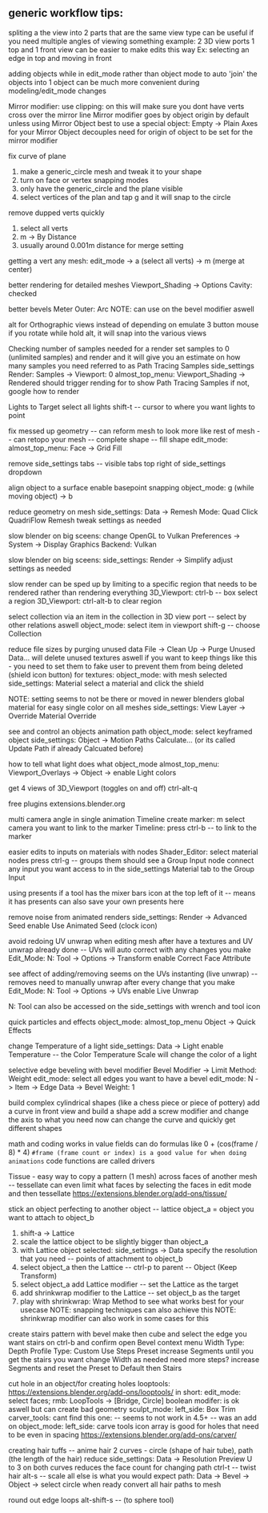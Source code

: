 ## generic workflow tips:

spliting a the view into 2 parts that are the same view type can be useful if you need multiple angles of viewing something
example: 2 3D view ports
  1 top and 1 front view
  can be easier to make edits this way
    Ex: selecting an edge in top and moving in front

adding objects while in edit_mode rather than object mode to auto 'join' the objects into 1 object can be much more convenient during modeling/edit_mode changes

Mirror modifier:
use clipping: on
  this will make sure you dont have verts cross over the mirror line
Mirror modifier goes by object origin by default unless using Mirror Object
  best to use a special object: Empty -> Plain Axes
    for your Mirror Object
    decouples need for origin of object to be set for the mirror modifier

fix curve of plane
1. make a generic_circle mesh and tweak it to your shape
2. turn on face or vertex snapping modes
3. only have the generic_circle and the plane visible
4. select vertices of the plan and tap g and it will snap to the circle

remove dupped verts quickly
1. select all verts
2. m -> By Distance
3. usually around 0.001m distance for merge setting

getting a vert
any mesh:
  edit_mode -> a (select all verts) -> m (merge at center)

better rendering for detailed meshes
  Viewport_Shading -> Options
    Cavity: checked

better bevels
  Meter Outer: Arc
  NOTE: can use on the bevel modifier aswell

alt for Orthographic views
  instead of depending on emulate 3 button mouse
  if you rotate while hold alt, it will snap into the various views

Checking number of samples needed for a render
  set samples to 0 (unlimited samples) and render and it will give you an estimate on how many samples you need
    referred to as Path Tracing Samples
  side_settings Render: Samples -> Viewport: 0
  almost_top_menu: Viewport_Shading -> Rendered
    should trigger rending for to show Path Tracing Samples
      if not, google how to render

Lights to Target
select all lights
shift-t -- cursor to where you want lights to point

fix messed up geometry -- can reform mesh to look more like rest of mesh -- can retopo your mesh -- complete shape -- fill shape
edit_mode: almost_top_menu: Face -> Grid Fill

remove side_settings tabs -- visible tabs
top right of side_settings dropdown


align object to a surface
enable basepoint snapping
object_mode: g (while moving object) -> b

reduce geometry on mesh
side_settings: Data -> Remesh
Mode: Quad
Click QuadriFlow Remesh
tweak settings as needed

slow blender on big sceens:
change OpenGL to Vulkan
Preferences -> System -> Display Graphics
  Backend: Vulkan

slow blender on big sceens:
side_settings: Render -> Simplify
  adjust settings as needed

slow render can be sped up by limiting to a specific region that needs to be rendered rather than rendering everything
3D_Viewport: ctrl-b -- box select a region
3D_Viewport: ctrl-alt-b to clear region

select collection via an item in the collection in 3D view port -- select by other relations aswell
object_mode: select item in viewport
shift-g -- choose Collection

reduce file sizes by purging unused data
File -> Clean Up -> Purge Unused Data...
  will delete unused textures aswell
  if you want to keep things like this - you need to set them to fake user to prevent them from being deleted
    (shield icon button)
      for textures: object_mode: with mesh selected
        side_settings: Material
          select a material and click the shield

NOTE: setting seems to not be there or moved in newer blenders
global material for easy single color on all meshes
side_settings: View Layer -> Override
  Material Override

see and control an objects animation path
object_mode: select keyframed object
side_settings: Object -> Motion Paths
  Calculate... (or its called Update Path if already Calcuated before)

how to tell what light does what
object_mode almost_top_menu: Viewport_Overlays -> Object -> enable Light colors

get 4 views of 3D_Viewport (toggles on and off)
ctrl-alt-q

free plugins
extensions.blender.org

multi camera angle in single animation
Timeline
create marker: m
select camera you want to link to the marker
Timeline: press ctrl-b -- to link to the marker

easier edits to inputs on materials with nodes
Shader_Editor: select material nodes
press ctrl-g -- groups them
should see a Group Input node
connect any input you want access to in the side_settings Material tab to the Group Input

using presents
if a tool has the mixer bars icon at the top left of it -- means it has presents
can also save your own presents here

remove noise from animated renders
side_settings: Render -> Advanced
  Seed
    enable Use Animated Seed (clock icon)

avoid redoing UV unwrap when editing mesh after have a textures and UV unwrap already done -- UVs will auto correct with any changes you make
Edit_Mode: N: Tool -> Options -> Transform
  enable Correct Face Attribute

see affect of adding/removing seems on the UVs instanting (live unwrap) -- removes need to manually unwrap after every change that you make
Edit_Mode: N: Tool -> Options -> UVs
  enable Live Unwrap

N: Tool can also be accessed on the side_settings with wrench and tool icon

quick particles and effects
object_mode: almost_top_menu Object -> Quick Effects

change Temperature of a light
side_settings: Data -> Light
  enable Temperature -- the Color Temperature Scale will change the color of a light

selective edge beveling with bevel modifier
Bevel Modifier -> Limit Method: Weight
edit_mode: select all edges you want to have a bevel
edit_mode: N -> Item -> Edge Data -> Bevel Weight: 1

build complex cylindrical shapes (like a chess piece or piece of pottery)
add a curve in front view and build a shape
add a screw modifier and change the axis to what you need
now can change the curve and quickly get different shapes

math and coding works in value fields
can do formulas like 0 + (cos(frame / 8) * 4)
`#frame (frame count or index) is a good value for when doing animations`
code functions are called drivers

Tissue - easy way to copy a pattern (1 mesh) across faces of another mesh -- tessellate
can even limit what faces by selecting the faces in edit mode and then tessellate
https://extensions.blender.org/add-ons/tissue/

stick an object perfecting to another object -- lattice
object_a = object you want to attach to object_b
1. shift-a -> Lattice
2. scale the lattice object to be slightly bigger than object_a
3. with Lattice object selected: side_settings -> Data
  specify the resolution that you need -- points of attachment to object_b
4. select object_a then the Lattice -- ctrl-p to parent -- Object (Keep Transform)
5. select object_a add Lattice modifier -- set the Lattice as the target
6. add shrinkwrap modifier to the Lattice -- set object_b as the target
7. play with shrinkwrap: Wrap Method to see what works best for your usecase
NOTE: snapping techniques can also achieve this
NOTE: shrinkwrap modifier can also work in some cases for this

create stairs pattern with bevel
make then cube and select the edge you want stairs on
ctrl-b and confirm
open Bevel context menu
  Width Type: Depth
  Profile Type: Custom
    Use Steps Preset
  increase Segments until you get the stairs you want
  change Width as needed
need more steps?
  increase Segments and reset the Preset to Default then Stairs

cut hole in an object/for creating holes
looptools:
  https://extensions.blender.org/add-ons/looptools/
  in short:
    edit_mode: select faces; rmb: LoopTools -> [Bridge, Circle]
boolean modifer:
  is ok aswell but can create bad geometry
sculpt_mode:
  left_side: Box Trim
carver_tools: cant find this one: -- seems to not work in 4.5+ -- was an add on
  object_mode: left_side: carve tools icon
  array is good for holes that need to be even in spacing
  https://extensions.blender.org/add-ons/carver/

creating hair tuffs -- anime hair
2 curves - circle (shape of hair tube), path (the length of the hair)
reduce side_settings: Data -> Resolution Preview U to 3 on both curves
  reduces the face count
for changing path
  ctrl-t -- twist hair
  alt-s -- scale
  all else is what you would expect
path: Data -> Bevel -> Object -> select circle
when ready convert all hair paths to mesh

round out edge loops
alt-shift-s -- (to sphere tool)
